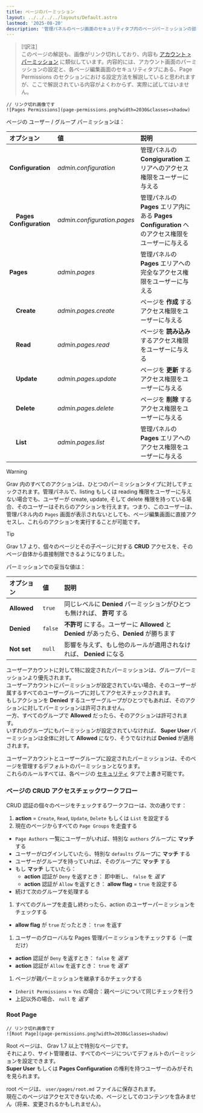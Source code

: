 ```yaml
---
title: ページのパーミッション
layout: ../../../../layouts/Default.astro
lastmod: '2025-08-20'
description: '管理パネルのページ画面のセキュリティタブ内のページパーミッションの部分を解説します。'
---
```


> [!訳注]  
> このページの解説も、画像がリンク切れしており、内容も [アカウント &gt; パーミッション](../../03.accounts/04.permissions/) に類似しています。内容的には、アカウント画面のパーミッションの設定と、各ページ編集画面のセキュリティタブにある、Page Permissions のセクションにおける設定方法を解説していると思われますが、ここで解説されている内容がよくわからず、実際に試してはいません。

```
// リンク切れ画像です
![Pages Permissions](page-permissions.png?width=2030&classes=shadow)
```

ページの ユーザー / グループ パーミッションは：

| オプション | 値 | 説明 |
| :----- | :----- | :----- |
| **Configuration** | *admin.configuration* | 管理パネルの **Congiguration** エリアへのアクセス権限をユーザーに与える |
| &nbsp; &nbsp; **Pages Configuration** | *admin.configuration.pages* | 管理パネルの **Pages** エリア内にある **Pages Configuration** へのアクセス権限をユーザーに与える |
| **Pages** | *admin.pages* | 管理パネルの **Pages** エリアへの完全なアクセス権限をユーザーに与える |
| &nbsp; &nbsp; **Create** | *admin.pages.create* | ページを **作成** するアクセス権限をユーザーに与える |
| &nbsp; &nbsp; **Read** | *admin.pages.read* | ページを **読み込み** するアクセス権限をユーザーに与える |
| &nbsp; &nbsp; **Update** | *admin.pages.update* | ページを **更新** するアクセス権限をユーザーに与える |
| &nbsp; &nbsp; **Delete** | *admin.pages.delete* | ページを **削除** するアクセス権限をユーザーに与える |
| &nbsp; &nbsp; **List** | *admin.pages.list* | 管理パネルの **Pages** エリアへのアクセス権限をユーザーに与える |

> [!Warning]  
> Grav 内のすべてのアクションは、ひとつのパーミッションタイプに対してチェックされます。管理パネルで、listing もしくは reading 権限をユーザーに与えない場合でも、ユーザーが create, update, そして delete 権限を持っている場合、そのユーザーはそれらのアクションを行えます。つまり、このユーザーは、管理パネル内の `Pages` 画面が表示されないとしても、ページ編集画面に直接アクセスし、これらのアクションを実行することが可能です。

> [!Tip]  
> Grav 1.7 より、個々のページとその子ページに対する **CRUD** アクセスを、そのページ自体から直接制限できるようになりました。

パーミッションでの妥当な値は：

| オプション | 値 | 説明 |
| :----- | :----- | :----- |
| **Allowed** | `true`  | 同じレベルに **Denied** パーミッションがひとつも無ければ、 **許可** する |
| **Denied** | `false` | **不許可** にする。ユーザーに **Allowed** と **Denied** があったら、**Denied** が勝ちます |
| **Not set** | `null` | 影響を与えず、もし他のルールが適用されなければ、 **Denied** になる |

ユーザーアカウントに対して特に設定されたパーミッションは、グループパーミッションより優先されます。  
ユーザーアカウントにパーミッションが設定されていない場合、そのユーザーが属するすべてのユーザーグループに対してアクセスチェックされます。  
もしアクションを **Denied** するユーザーグループがひとつでもあれば、そのアクションに対してパーミッションは許可されません。  
一方、すべてのグループで **Allowed** だったら、そのアクションは許可されます。  
いずれのグループにもパーミッションが設定されていなければ、 **Super User** パーミッションは全体に対して **Allowed** になり、そうでなければ **Denied** が適用されます。

ユーザーアカウントとユーザーグループに設定されたパーミッションは、そのページを管理するデフォルトのパーミッションとなります。  
これらのルールすべては、各ページの [セキュリティ](../04.security/) タブで上書き可能です。

<h3 id="page-crud-access-check-workflow">ページの CRUD アクセスチェックワークフロー</h3>

CRUD 認証の個々のページをチェックするワークフローは、次の通りです：

1. **action** = `Create`, `Read`, `Update`, `Delete` もしくは `List` を設定する
1. 現在のページからすべての `Page Groups` を走査する
  - `Page Authors` 一覧にユーザーがいれば、特別な `authors` グループに **マッチ** する
  - ユーザーがログインしていたら、特別な `defaults` グループに **マッチ** する
  - ユーザーがグループを持っていれば、そのグループに **マッチ** する
  - もし **マッチ** していたら：
     - **action** 認証が `Deny` を返すとき： 即中断し、 `false` を *返す*
     - **action** 認証が `Allow` を返すとき： **allow flag** = `true` を設定する
  - 続けて次のグループを処理する
1. すべてのグループを走査し終わったら、action のユーザーパーミッションをチェックする
  - **allow flag** が `true` だったとき： `true` を返す
1. ユーザーのグローバルな Pages 管理パーミッションをチェックする（一度だけ）
  - **action** 認証が `Deny` を返すとき： `false` を *返す*
  - **action** 認証が `Allow` を返すとき： `true` を *返す*
1. ページが親パーミッションを継承するかチェックする
  - `Inherit Permissions` = `Yes` の場合：親ページについて同じチェックを行う
  - 上記以外の場合、 `null` を *返す*

### Root Page

```
// リンク切れ画像です
![Root Page](page-permissions.png?width=2030&classes=shadow)
```

Root ページは、 Grav 1.7 以上で特別なページです。  
それにより、サイト管理者は、すべてのページについてデフォルトのパーミッションを設定できます。  
**Super User** もしくは **Pages Configuration** の権利を持つユーザーのみがそれを見られます。

root ページは、 `user/pages/root.md` ファイルに保存されます。  
現在このページはアクセスできないため、ページとしてのコンテンツを含みません（将来、変更されるかもしれません）。

